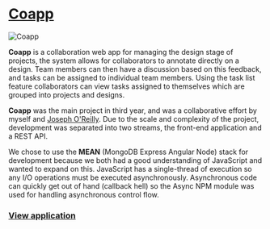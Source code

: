 # [Coapp](http://coapp.me/)

![Coapp](https://httpete.com/images/coapp/main.jpg)

__Coapp__ is a collaboration web app for managing the design stage of projects, the system allows for collaborators to annotate directly on a design. Team members can then have a discussion based on this feedback, and tasks can be assigned to individual team members. Using the task list feature collaborators can view tasks assigned to themselves which are grouped into projects and designs.

__Coapp__ was the main project in third year, and was a collaborative effort by myself and [Joseph O'Reilly](http://josephoreilly.me/). Due to the scale and complexity of the project, development was separated into two streams, the front-end application and a REST API.

We chose to use the __MEAN__ (MongoDB Express Angular Node) stack for development because we both had a good understanding of JavaScript and wanted to expand on this. JavaScript has a single-thread of execution so any I/O operations must be executed asynchronously. Asynchronous code can quickly get out of hand (callback hell) so the Async NPM module was used for handling asynchronous control flow.


### [View application](http://coapp.me/)
